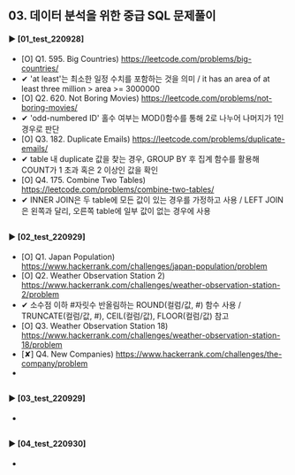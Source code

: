 ####  
## 03. 데이터 분석을 위한 중급 SQL 문제풀이  
#### ► [01_test_220928]  
- [O] Q1. 595. Big Countries) https://leetcode.com/problems/big-countries/  
- ✔︎ 'at least'는 최소한 일정 수치를 포함하는 것을 의미 / it has an area of at least three million > area >= 3000000  
- [O] Q2. 620. Not Boring Movies) https://leetcode.com/problems/not-boring-movies/  
- ✔︎ 'odd-numbered ID' 홀수 여부는 MOD()함수를 통해 2로 나누어 나머지가 1인 경우로 판단  
- [O] Q3. 182. Duplicate Emails) https://leetcode.com/problems/duplicate-emails/  
- ✔︎ table 내 duplicate 값을 찾는 경우, GROUP BY 후 집계 함수를 활용해 COUNT가 1 초과 혹은 2 이상인 값을 확인  
- [O] Q4. 175. Combine Two Tables) https://leetcode.com/problems/combine-two-tables/  
- ✔︎ INNER JOIN은 두 table에 모든 값이 있는 경우를 가정하고 사용 / LEFT JOIN은 왼쪽과 달리, 오른쪽 table에 일부 값이 없는 경우에 사용  
##  
#### ► [02_test_220929]  
- [O] Q1. Japan Population) https://www.hackerrank.com/challenges/japan-population/problem  
- [O] Q2. Weather Observation Station 2) https://www.hackerrank.com/challenges/weather-observation-station-2/problem  
- ✔︎ 소수점 이하 #자릿수 반올림하는 ROUND(컬럼/값, #) 함수 사용 / TRUNCATE(컬럼/값, #), CEIL(컬럼/값), FLOOR(컬럼/값) 참고
- [O] Q3. Weather Observation Station 18) https://www.hackerrank.com/challenges/weather-observation-station-18/problem  
- [✘] Q4. New Companies) https://www.hackerrank.com/challenges/the-company/problem  
- 
##  
#### ► [03_test_220929]  
-  
## 
#### ► [04_test_220930]  
-  
## 
